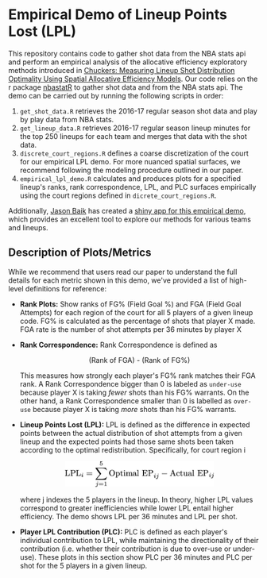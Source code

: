 # Empirical Demo of Lineup Points Lost (LPL)

This repository contains code to gather shot data from the NBA stats api and perform an empirical analysis of the allocative efficiency exploratory methods introduced in [Chuckers:	Measuring	Lineup	Shot	Distribution	
Optimality	Using	Spatial	Allocative	Efficiency	Models](http://www.sloansportsconference.com/wp-content/uploads/2019/02/Chuckers-1.pdf).  Our code relies on the r package [nbastatR](https://github.com/abresler/nbastatR) to gather shot data and from the NBA stats api.  The demo can be carried out by running the following scripts in order:
1.  `get_shot_data.R` retrieves the 2016-17 regular season shot data and play by play data from NBA stats.  
2.  `get_lineup_data.R` retrieves 2016-17 regular season lineup minutes for the top 250 lineups for each team and merges that data with the shot data.   
3.  `discrete_court_regions.R` defines a coarse discretization of the court for our empirical LPL demo.  For more nuanced spatial surfaces, we recommend following the modeling procedure outlined in our paper.    
4.  `empirical_lpl_demo.R` calculates and produces plots for a specified lineup's ranks, rank correspondence, LPL, and PLC surfaces empirically using the court regions defined in `dicrete_court_regions.R`.

Additionally, [Jason Baik](http://jsonbaik.rbind.io/about/) has created a [shiny app for this empirical demo](https://jsonbaik.shinyapps.io/nba-chuckers/), which provides an excellent tool to explore our methods for various teams and lineups.  

## Description of Plots/Metrics

While we recommend that users read our paper to understand the full details for each metric shown in this demo, we've provided a list of high-level definitions for reference: 

- **Rank Plots:**  Show ranks of FG% (Field Goal %) and FGA (Field Goal Attempts) for each region of the court for all 5 players of a given lineup code.  FG% is calculated as the percentage of shots that player X made.  FGA rate is the number of shot attempts per 36 minutes by player X

- **Rank Correspondence:**  Rank Correspondence is defined as <p align="center">(Rank of FGA) - (Rank of FG%)</p> This measures how strongly each player's FG% rank matches their FGA rank. A Rank Correspondence bigger than 0 is labeled as `under-use` because player X is taking *fewer* shots than his FG% warrants. On the other hand, a Rank Correspondence smaller than 0 is labelled as `over-use` because player X is taking *more* shots than his FG% warrants.

- **Lineup Points Lost (LPL):**   LPL is defined as the difference in expected points between the actual distribution of shot attempts from a given lineup and the expected points had those same shots been taken according to the optimal redistribution.  Specifically, for court region i <p align="center"> <img src="https://github.com/nsandholtz/lpl/blob/master/lpl_formula.jpg" width="300"> </p> where j indexes the 5 players in the lineup.  In theory, higher LPL values correspond to greater inefficiencies while lower LPL entail higher efficiency.  The demo shows LPL per 36 minutes and LPL per shot.

- **Player LPL Contribution (PLC):**  PLC is defined as each player's individual contribution to LPL, while maintaining the directionality of their contribution (i.e. whether their contribution is due to over-use or under-use).  These plots in this section show PLC per 36 minutes and PLC per shot for the 5 players in a given lineup.

